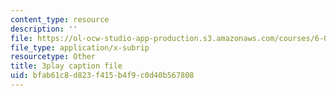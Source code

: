 ```yaml
---
content_type: resource
description: ''
file: https://ol-ocw-studio-app-production.s3.amazonaws.com/courses/6-004-computation-structures-spring-2017/bfab61c8d823f415b4f9c0d40b567808_VxVF6QzwtwI.srt
file_type: application/x-subrip
resourcetype: Other
title: 3play caption file
uid: bfab61c8-d823-f415-b4f9-c0d40b567808
---
```

